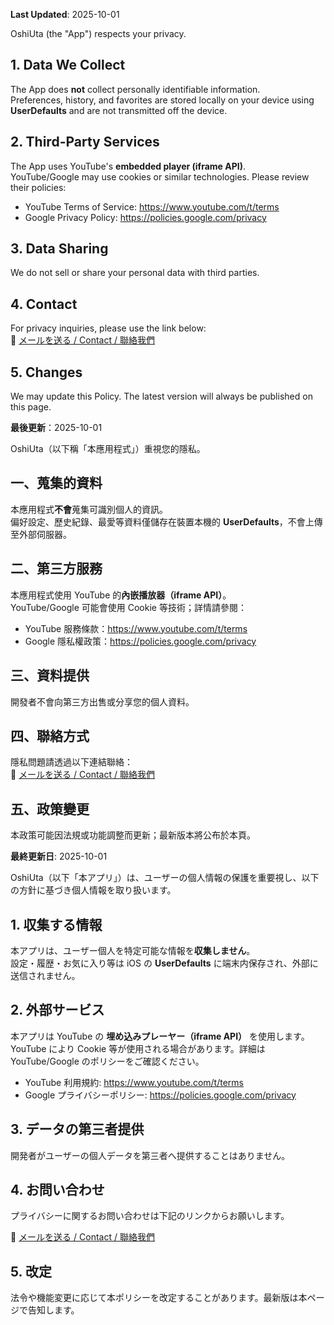 **Last Updated**: 2025-10-01

OshiUta (the "App") respects your privacy.

## 1. Data We Collect
The App does **not** collect personally identifiable information.  
Preferences, history, and favorites are stored locally on your device using **UserDefaults** and are not transmitted off the device.

## 2. Third-Party Services
The App uses YouTube's **embedded player (iframe API)**.  
YouTube/Google may use cookies or similar technologies. Please review their policies:

- YouTube Terms of Service: https://www.youtube.com/t/terms  
- Google Privacy Policy: https://policies.google.com/privacy

## 3. Data Sharing
We do not sell or share your personal data with third parties.

## 4. Contact
For privacy inquiries, please use the link below:  
📧 <a href="#" onclick="location.href='mailto:' + 'taida.agent' + '@' + 'gmail.com'; return false;">メールを送る / Contact / 聯絡我們</a>

## 5. Changes
We may update this Policy. The latest version will always be published on this page.


**最後更新**：2025-10-01

OshiUta（以下稱「本應用程式」）重視您的隱私。

## 一、蒐集的資料
本應用程式**不會**蒐集可識別個人的資訊。  
偏好設定、歷史紀錄、最愛等資料僅儲存在裝置本機的 **UserDefaults**，不會上傳至外部伺服器。

## 二、第三方服務
本應用程式使用 YouTube 的**內嵌播放器（iframe API）**。  
YouTube/Google 可能會使用 Cookie 等技術；詳情請參閱：

- YouTube 服務條款：https://www.youtube.com/t/terms  
- Google 隱私權政策：https://policies.google.com/privacy

## 三、資料提供
開發者不會向第三方出售或分享您的個人資料。

## 四、聯絡方式
隱私問題請透過以下連結聯絡：  
📧 <a href="#" onclick="location.href='mailto:' + 'taida.agent' + '@' + 'gmail.com'; return false;">メールを送る / Contact / 聯絡我們</a>

## 五、政策變更
本政策可能因法規或功能調整而更新；最新版本將公布於本頁。



**最終更新日**: 2025-10-01

OshiUta（以下「本アプリ」）は、ユーザーの個人情報の保護を重要視し、以下の方針に基づき個人情報を取り扱います。

## 1. 収集する情報
本アプリは、ユーザー個人を特定可能な情報を**収集しません**。  
設定・履歴・お気に入り等は iOS の **UserDefaults** に端末内保存され、外部に送信されません。

## 2. 外部サービス
本アプリは YouTube の **埋め込みプレーヤー（iframe API）** を使用します。  
YouTube により Cookie 等が使用される場合があります。詳細は YouTube/Google のポリシーをご確認ください。

- YouTube 利用規約: https://www.youtube.com/t/terms  
- Google プライバシーポリシー: https://policies.google.com/privacy

## 3. データの第三者提供
開発者がユーザーの個人データを第三者へ提供することはありません。

## 4. お問い合わせ
プライバシーに関するお問い合わせは下記のリンクからお願いします。

📧 <a href="#" onclick="location.href='mailto:' + 'taida.agent' + '@' + 'gmail.com'; return false;">メールを送る / Contact / 聯絡我們</a>

## 5. 改定
法令や機能変更に応じて本ポリシーを改定することがあります。最新版は本ページで告知します。

